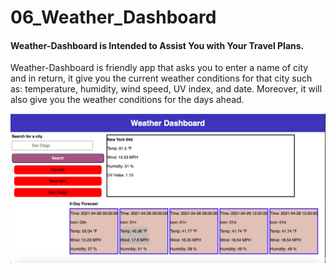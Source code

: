 # 06_Weather_Dashboard

#### Weather-Dashboard is Intended to Assist You with Your Travel Plans. 

Weather-Dashboard is friendly app that asks you to enter a name of city and in return, it give you the current weather conditions for that city such as: temperature, humidity, wind speed, UV index, and date. Moreover, it will also give you the weather conditions for the days ahead.

![Screenshot](./images/img.png)

